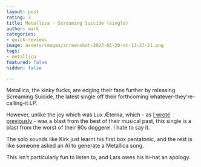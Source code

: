 ```yaml
---
layout: post
rating: 3
title: Metallica - Screaming Suicide (single)
author: mark
categories:
- quick-reviews
image: assets/images/screenshot-2023-01-20-at-13-27-21.png
tags:
- metallica
featured: false
hidden: false

---
```

Metallica, the kinky fucks, are edging their fans further by releasing Screaming Suicide, the latest single off their forthcoming whatever-they're-calling-it LP.

However, unlike the joy which was Lux Æterna, which - as [I wrote previously](https://www.stateofheavy.com/metallica-lux-aeterna/) - was a blast from the best of their musical past, this single is a blast from the worst of their 90s doggerel. I hate to say it.

The solo sounds like Kirk just learnt his first box pentatonic, and the rest is like someone asked an AI to generate a Metallica song.

This isn't particularly fun to listen to, and Lars owes his hi-hat an apology.